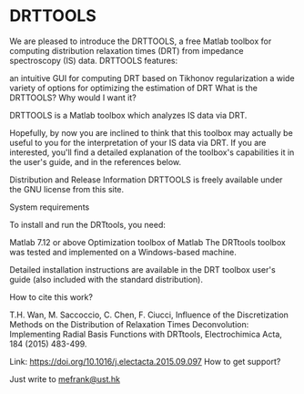 # DRTTOOLS

We are pleased to introduce the DRTTOOLS, a free Matlab toolbox for computing distribution relaxation times (DRT) from impedance spectroscopy (IS) data.
DRTTOOLS features:

an intuitive GUI for computing DRT based on Tikhonov regularization
a wide variety of options for optimizing the estimation of DRT
What is the DRTTOOLS? Why would I want it?

DRTTOOLS is a Matlab toolbox which analyzes IS data via DRT.

Hopefully, by now you are inclined to think that this toolbox may actually be useful to you for the interpretation of your IS data via DRT. If you are interested, you'll find a detailed explanation of the toolbox's capabilities it in the user's guide, and in the references below.



Distribution and Release Information
DRTTOOLS is freely available under the GNU license from this site.

System requirements

To install and run the DRTtools, you need:

Matlab 7.12 or above
Optimization toolbox of Matlab
The DRTtools toolbox was tested and implemented on a Windows-based machine. 

Detailed installation instructions are available in the DRT toolbox user's guide (also included with the standard distribution).

How to cite this work?

T.H. Wan, M. Saccoccio, C. Chen, F. Ciucci, Influence of the Discretization Methods on the Distribution of Relaxation Times Deconvolution: Implementing Radial Basis Functions with DRTtools, Electrochimica Acta, 184 (2015) 483-499.

Link: https://doi.org/10.1016/j.electacta.2015.09.097
How to get support?

Just write to mefrank@ust.hk
